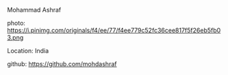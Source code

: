 Mohammad Ashraf

photo: https://i.pinimg.com/originals/f4/ee/77/f4ee779c52fc36cee817f5f26eb5fb03.png

Location: India

github: https://github.com/mohdashraf
